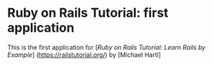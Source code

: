 # Ruby on Rails Tutorial: first application

This is the first application for [*Ruby on Rails Tutorial: Learn Rails by Example*] (https://railstutorial.org/) by [Michael Hartl]